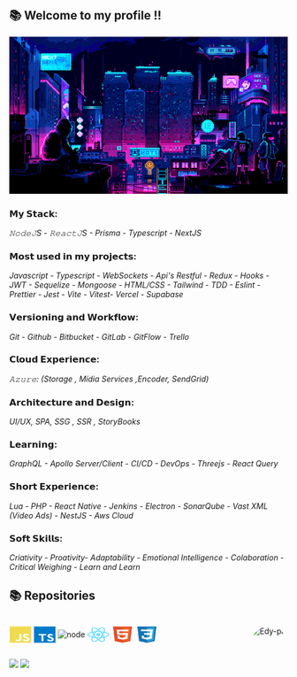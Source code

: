 ## 📚 Welcome to my profile !!

<img src="https://github.com/xTheM4ST3Rx/xTheM4ST3Rx/blob/main/bg.gif"/>

### 𝗠𝘆 𝗦𝘁𝗮𝗰𝗸:
<i>𝙽𝚘𝚍𝚎𝙹S - 𝚁𝚎𝚊𝚌𝚝𝙹S - Prisma - Typescript - NextJS</i>

### 𝗠𝗼𝘀𝘁 𝘂𝘀𝗲𝗱 𝗶𝗻 𝗺𝘆 𝗽𝗿𝗼𝗷𝗲𝗰𝘁𝘀:
<i>Javascript - Typescript  - WebSockets - Api's Restful - Redux - Hooks - JWT - Sequelize - Mongoose - HTML/CSS - Tailwind - TDD - Eslint - Prettier - Jest - Vite - Vitest- Vercel - Supabase</i>

### 𝗩𝗲𝗿𝘀𝗶𝗼𝗻𝗶𝗻𝗴 𝗮𝗻𝗱 𝗪𝗼𝗿𝗸𝗳𝗹𝗼𝘄:
<i>Git - Github - Bitbucket - GitLab - GitFlow - Trello</i>

### 𝗖𝗹𝗼𝘂𝗱 𝗘𝘅𝗽𝗲𝗿𝗶𝗲𝗻𝗰𝗲:
<i>𝙰𝚣𝚞𝚛𝚎: (Storage , Mídia Services ,Encoder, SendGrid)</i>

### 𝗔𝗿𝗰𝗵𝗶𝘁𝗲𝗰𝘁𝘂𝗿𝗲 𝗮𝗻𝗱 𝗗𝗲𝘀𝗶𝗴𝗻:
<i>UI/UX, SPA, SSG , SSR , StoryBooks</i>

### 𝗟𝗲𝗮𝗿𝗻𝗶𝗻𝗴:
<i>GraphQL - Apollo Server/Client - CI/CD - DevOps - Threejs - React Query</i>

### 𝗦𝗵𝗼𝗿𝘁 𝗘𝘅𝗽𝗲𝗿𝗶𝗲𝗻𝗰𝗲:
<i>Lua - PHP - React Native - Jenkins - Electron - SonarQube - Vast XML (Video Ads) - NestJS - Aws Cloud</i>

### 𝗦𝗼𝗳𝘁 𝗦𝗸𝗶𝗹𝗹𝘀:
<i>Criativity - Proativity- Adaptability - Emotional Intelligence - Colaboration - Critical Weighing - Learn and Learn</i>

## 📚 Repositories


<div style="display: inline_block"><br>
  <img align="center" alt="Js" height="30" width="40" src="https://raw.githubusercontent.com/devicons/devicon/master/icons/javascript/javascript-plain.svg">
  <img align="center" alt="Ts" height="30" width="40" src="https://raw.githubusercontent.com/devicons/devicon/master/icons/typescript/typescript-plain.svg">
  <img align="center" alt="node"  width="30" src="https://brandslogos.com/wp-content/uploads/images/nodejs-icon-logo.png">
  <img align="center" alt="React" height="30" width="40" src="https://raw.githubusercontent.com/devicons/devicon/master/icons/react/react-original.svg">
  <img align="center" alt="HTML" height="30" width="40" src="https://raw.githubusercontent.com/devicons/devicon/master/icons/html5/html5-original.svg">
  <img align="center" alt="CSS" height="30" width="40" src="https://raw.githubusercontent.com/devicons/devicon/master/icons/css3/css3-original.svg">
  
  <img align="right" alt="Edy-pic" height="150" style="border-radius:50px;" src="https://upload.wikimedia.org/wikipedia/commons/thumb/9/99/Unofficial_JavaScript_logo_2.svg/1024px-Unofficial_JavaScript_logo_2.svg.png">
</div>


  ##
 
<div> 
 <a href="discord.gg/nYmStK4vcm" target="_blank"><img src="https://img.shields.io/badge/Discord-7289DA?style=for-the-badge&logo=discord&logoColor=white" target="_blank"></a> 
  <a href="https://www.linkedin.com/in/edinan-c-morais-43170a193/" target="_blank"><img src="https://img.shields.io/badge/-LinkedIn-%230077B5?style=for-the-badge&logo=linkedin&logoColor=white" target="_blank"></a> 
 
 
  

  
